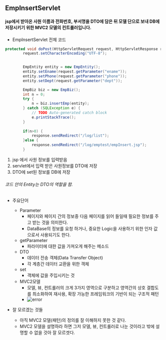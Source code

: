 ## EmpInsertServlet

####  jsp에서 받아온 사원 이름과 전화번호, 부서명을 DTO에 담은 뒤 모델 단으로 보내 DB에 저장시키기 위한 MVC2 모델의 컨트롤러입니다.



* EmpInsertServlet 전체 코드

~~~java
protected void doPost(HttpServletRequest request, HttpServletResponse response) throws ServletException, IOException {
		request.setCharacterEncoding("UTF-8");

		
		EmpEntity entity = new EmpEntity();
		entity.setEname(request.getParameter("ename"));
		entity.setPhone(request.getParameter("phone"));
		entity.setDept(request.getParameter("dept"));

		EmpBiz biz = new EmpBiz();
		int n = 0;
		try {
			n = biz.insertEmp(entity);
		} catch (SQLException e) {
			// TODO Auto-generated catch block
			e.printStackTrace();
		}
		
		if(n>0) {
			response.sendRedirect("/log/list");
		}else {
			response.sendRedirect("/log/emptest/empInsert.jsp");
		}
~~~

1. jsp 에서 사원 정보를 입력받음
2. servlet에서 입력 받은 사원정보를 DTO에 저장
3. DTO에 set된 정보를 DB에 저장

###### 코드 안의 Entity는 DTO의 역할을 함.



* 주요단어
  * Parameter
    * 페이지와 페이지 간의 정보중 다음 페이지를 읽어 들일때 필요한 정보를 주고 받는 것을 의미한다.
    * DataBase의 정보를 요청 하거나, 중요한 Logic을 사용하기 위한 인자 값으로서 사용되기도 한다.
  * getParameter
    * 파라미터에 대한 값을 가져오게 해주는 메소드
  * DTO
    * 데이터 전송 객체(Data Transfer Object)
    * 각 계층간 데이터 교환을 위한 객체
  * set
    * 객체에 값을 주입시키는 것
  * MVC2모델
    * 모델, 뷰, 컨트롤러의 크게 3가지 영역으로 구분하고 영역간의 상호 결합도를 최소화하여 재사용, 확장 가능한 프레임워크의 기반이 되는 구조적 패턴
    * ![error](https://t1.daumcdn.net/cfile/tistory/211CD3395407EF5826) 



* 잘 모르겠는 것들
  * 아직 MVC2 모델(패턴)의 정의를 잘 이해하지 못한 것 같다.
  * MVC2 모델을 설명하라 하면 그저 모델, 뷰, 컨트롤러로 나눈 것이라고 밖에 설명할 수 없을 것아 잘 모르겟다.